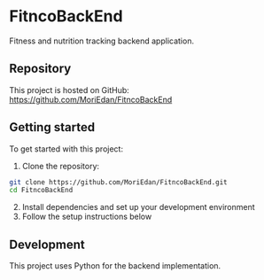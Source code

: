 # FitncoBackEnd

Fitness and nutrition tracking backend application.

## Repository

This project is hosted on GitHub: https://github.com/MoriEdan/FitncoBackEnd

## Getting started

To get started with this project:

1. Clone the repository:
```bash
git clone https://github.com/MoriEdan/FitncoBackEnd.git
cd FitncoBackEnd
```

2. Install dependencies and set up your development environment
3. Follow the setup instructions below

## Development

This project uses Python for the backend implementation.

